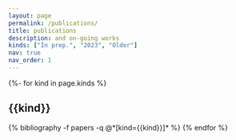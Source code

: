 ```yaml
---
layout: page
permalink: /publications/
title: publications
description: and on-going works
kinds: ["In prep.", "2023", "Older"]
nav: true
nav_order: 1
---
```

<!-- _pages/publications.md -->
<div class="publications">

{%- for kind in page.kinds %}
  <h2 class="year">{{kind}}</h2>
  {% bibliography -f papers -q @*[kind={{kind}}]* %}
{% endfor %}

</div>
